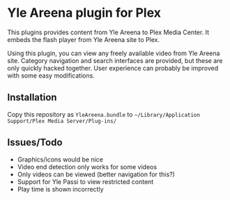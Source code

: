 # Yle Areena plugin for Plex

This plugins provides content from Yle Areena to Plex Media Center. It embeds the flash player from Yle Areena site to Plex.

Using this plugin, you can view any freely available video from Yle Areena site. Category navigation and search interfaces are provided, but these are only quickly hacked together. User experience can probably be improved with some easy modifications.

## Installation

Copy this repository as `YleAreena.bundle` to `~/Library/Application Support/Plex Media Server/Plug-ins/`

## Issues/Todo

* Graphics/icons would be nice
* Video end detection only works for some videos
* Only videos can be viewed (better navigation for this?)
* Support for Yle Passi to view restricted content
* Play time is shown incorrectly
